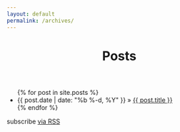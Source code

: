 ```yaml
---
layout: default
permalink: /archives/
---
```


<div class="home">

  <header class="post-header">
    <h1 class="post-title">Posts</h1>
  </header>
  <!-- <h1 class="page-heading">Posts</h1> -->

  <ul class="archive-list">
    {% for post in site.posts %}
      <li>
        <span class="post-meta">{{ post.date | date: "%b %-d, %Y" }}</span> &raquo;  <a href="{{ post.url | prepend: site.baseurl }}">{{ post.title }}</a>        
      </li>
    {% endfor %}
  </ul>
  <p class="rss-subscribe">subscribe <a href="{{ "/feed.xml" | prepend: site.baseurl }}">via RSS</a></p>
</div>
